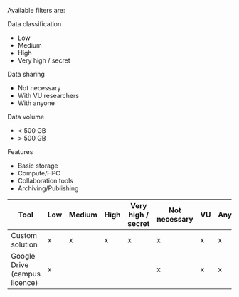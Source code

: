 Available filters are:

Data classification
- Low
- Medium
- High
- Very high / secret
    
Data sharing
- Not necessary
- With VU researchers
- With anyone

Data volume
- < 500 GB
- \> 500 GB

Features
- Basic storage
- Compute/HPC
- Collaboration tools
- Archiving/Publishing


| Tool                          | Low | Medium | High | Very high / secret | Not necessary | VU | Anyone | <500 GB | >500 GB | Basic storage | Compute/HPC | Collaboration tools | Archiving/Publishing |
| ----------------------------- | --- | ------ | ---- | ------------------ | ------------- | -- | ------ | ------- | ------- | ------------- | ----------- | ------------------- | -------------------- |
| Custom solution               | x   | x      | x    | x                  | x             | x  | x      | x       | x       |   x           | x                   | x                    | x
| Google Drive (campus licence) | x   |        |      |                    | x             | x  | x      | x       | x       | x             |                     | x                     |   
